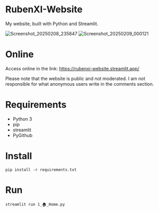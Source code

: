 # RubenXI-Website
 My website, built with Python and Streamlit. 

![Screenshot_20250208_235847](https://github.com/user-attachments/assets/06741e2b-0689-4176-a662-df5decc036e1)
![Screenshot_20250209_000121](https://github.com/user-attachments/assets/af331fca-e61a-4e0e-a034-a47d34186645)

# Online
Access online in the link:
https://rubenxi-website.streamlit.app/

Please note that the website is public and not moderated. I am not responsible for what anonymous users write in the comments section.
# Requirements
- Python 3
- pip
- streamlit
- PyGithub


# Install
```
pip install -r requirements.txt
```

# Run
```
streamlit run 1_🏠_Home.py
```
